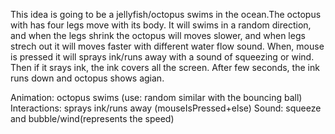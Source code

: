 This idea is going to be a jellyfish/octopus swims in the ocean.The octopus with has four legs move with its body.
It will swims in a random direction, and when the legs shrink the octopus will moves slower, and when legs strech out
it will moves faster with different water flow sound. When, mouse is pressed it will sprays ink/runs away with a sound
of squeezing or wind. Then if it srays ink, the ink covers all the screen. After few seconds, 
the ink runs down and octopus shows agian. 

Animation: octopus swims (use: random similar with the bouncing ball)
Interactions: sprays ink/runs away (mouseIsPressed+else)
Sound: squeeze and bubble/wind(represents the speed)
